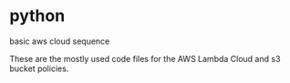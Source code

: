 # python
basic aws cloud sequence

These are the mostly used code files for the AWS Lambda Cloud and s3 bucket policies.